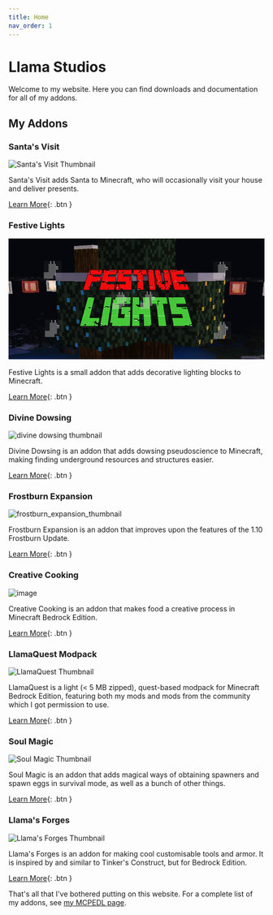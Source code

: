 ```yaml
---
title: Home
nav_order: 1
---
```


# Llama Studios
Welcome to my website. Here you can find downloads and documentation for all of my addons.

## My Addons
### Santa's Visit
![Santa's Visit Thumbnail](https://user-images.githubusercontent.com/31634240/146848160-b0189ab9-2dd4-4309-9ee6-b9ebac5207f0.png)

Santa's Visit adds Santa to Minecraft, who will occasionally visit your house and deliver presents.

[Learn More](/santas-visit.html){: .btn }

### Festive Lights
![Festive lights thumbnail](/images/festive-lights/thumb_branded.png)

Festive Lights is a small addon that adds decorative lighting blocks to Minecraft.

[Learn More](/festive-lights.html){: .btn }

### Divine Dowsing
![divine dowsing thumbnail](https://user-images.githubusercontent.com/31634240/132233236-051552de-7118-470e-9a27-3fceae87dbf3.png)

Divine Dowsing is an addon that adds dowsing pseudoscience to Minecraft, making finding underground resources and structures easier.

[Learn More](/divine-dowsing.html){: .btn }

### Frostburn Expansion
![frostburn_expansion_thumbnail](https://user-images.githubusercontent.com/31634240/127752077-ae805dac-546b-40ca-a269-dbc7b65d885d.png)

Frostburn Expansion is an addon that improves upon the features of the 1.10 Frostburn Update.

[Learn More](/frostburn-expansion.html){: .btn }

### Creative Cooking
![image](https://user-images.githubusercontent.com/31634240/125353109-21352b00-e330-11eb-809f-398f975cee83.png)

Creative Cooking is an addon that makes food a creative process in Minecraft Bedrock Edition.

[Learn More](/creative-cooking.html){: .btn }

### LlamaQuest Modpack
![LlamaQuest Thumbnail](https://user-images.githubusercontent.com/31634240/115959601-f37fd900-a4da-11eb-9213-4ee456546a5e.jpg)

LlamaQuest is a light (< 5 MB zipped), quest-based modpack for Minecraft Bedrock Edition, featuring both my mods and mods from the community which I got permission to use.

[Learn More](/llamaquest.html){: .btn }

### Soul Magic
![Soul Magic Thumbnail](https://user-images.githubusercontent.com/31634240/132073704-e04f2677-8cb2-43b8-b716-2006fb7632ab.png)

Soul Magic is an addon that adds magical ways of obtaining spawners and spawn eggs in survival mode, as well as a bunch of other things.

[Learn More](/soul-magic.html){: .btn }

### Llama's Forges
![Llama's Forges Thumbnail](https://mcpedl.com/wp-content/uploads/2021/03/llamas-forges_1-520x245.png)

Llama's Forges is an addon for making cool customisable tools and armor. It is inspired by and similar to Tinker's Construct, but for Bedrock Edition.

[Learn More](/llamas-forges.html){: .btn }

That's all that I've bothered putting on this website. For a complete list of my addons, see [my MCPEDL page](https://mcpedl.com/user/kyleplo/).
